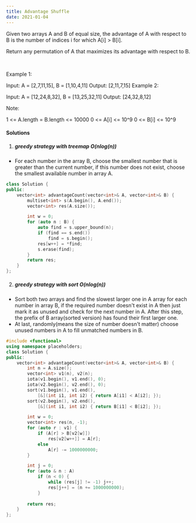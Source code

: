 ```yaml
---
title: Advantage Shuffle
date: 2021-01-04
---
```

Given two arrays A and B of equal size, the advantage of A with respect to B is the number of indices i for which A[i] > B[i].

Return any permutation of A that maximizes its advantage with respect to B.

 

Example 1:

Input: A = [2,7,11,15], B = [1,10,4,11]
Output: [2,11,7,15]
Example 2:

Input: A = [12,24,8,32], B = [13,25,32,11]
Output: [24,32,8,12]
 

Note:

1 <= A.length = B.length <= 10000
0 <= A[i] <= 10^9
0 <= B[i] <= 10^9

#### Solutions

1. ##### greedy strategy with treemap O(nlog(n))

- For each number in the array B, choose the smallest number that is greater than the  current number, if this number does not exist, choose the smallest available number in array A.

```cpp
class Solution {
public:
    vector<int> advantageCount(vector<int>& A, vector<int>& B) {
        multiset<int> s(A.begin(), A.end());
        vector<int> res(A.size());

        int w = 0;
        for (auto n : B) {
            auto find = s.upper_bound(n);
            if (find == s.end())
                find = s.begin();
            res[w++] = *find;
            s.erase(find);
        }
        return res;
    }
};
```

2. ##### greedy strategy with sort O(nlog(n))

- Sort both two arrays and find the slowest larger one in A array for each number in array B, if the required number doesn't exist in A then just mark it as unused and check for the next number in A. After this step, the prefix of B array(sorted version) has found their first larger one.
- At last, randomly(means the size of number doesn't matter) choose unused numbers in A to fill unmatched numbers in B.

```cpp
#include <functional>
using namespace placeholders;
class Solution {
public:
    vector<int> advantageCount(vector<int>& A, vector<int>& B) {
        int n = A.size();
        vector<int> v1(n), v2(n);
        iota(v1.begin(), v1.end(), 0);
        iota(v2.begin(), v2.end(), 0);
        sort(v1.begin(), v1.end(), 
            [&](int i1, int i2) { return A[i1] < A[i2]; });
        sort(v2.begin(), v2.end(), 
            [&](int i1, int i2) { return B[i1] < B[i2]; });

        int w = 0;
        vector<int> res(n, -1);
        for (auto r : v1) {
            if (A[r] > B[v2[w]])
                res[v2[w++]] = A[r];
            else
                A[r] -= 1000000000;
        }

        int j = 0;
        for (auto & n : A)
            if (n < 0) {
                while (res[j] != -1) j++;
                res[j++] = (n += 1000000000);
            }
        
        return res;
    }
};
```